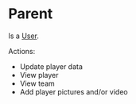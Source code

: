# Parent

Is a [User](user.md).

Actions:
* Update player data
* View player
* View team
* Add player pictures and/or video